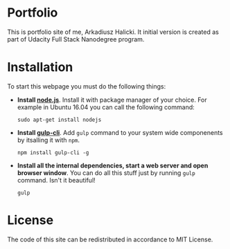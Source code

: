 # Portfolio
This is portfolio site of me, Arkadiusz Halicki. It initial version is created as part of Udacity Full Stack Nanodegree program.


# Installation
To start this webpage you must do the following things:
* **Install [node.js](https://nodejs.org/en/)**. Install it with package manager of your choice. For example in Ubuntu 16.04 you can call the following command:

      sudo apt-get install nodejs
   
* **Install [gulp-cli](https://www.npmjs.com/package/gulp-cli)**. Add `gulp` command to your system wide componenents by itsalling it with `npm`.

      npm install gulp-cli -g
    
* **Install all the internal dependencies, start a web server and open browser window**. You can do all this stuff just by running `gulp` command. Isn't it beautiful!

      gulp
    

# License
The code of this site can be redistributed in accordance to MIT License.
